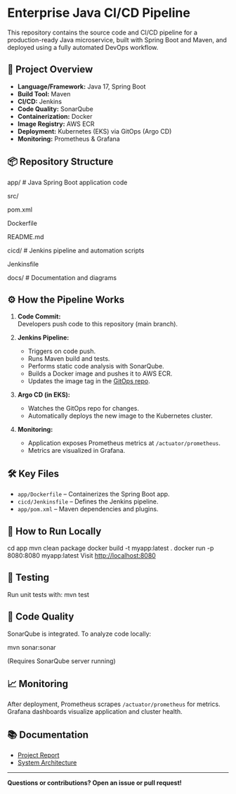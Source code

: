 # Enterprise Java CI/CD Pipeline

This repository contains the source code and CI/CD pipeline for a production-ready Java microservice, built with Spring Boot and Maven, and deployed using a fully automated DevOps workflow.

## 🚀 Project Overview

- **Language/Framework:** Java 17, Spring Boot
- **Build Tool:** Maven
- **CI/CD:** Jenkins
- **Code Quality:** SonarQube
- **Containerization:** Docker
- **Image Registry:** AWS ECR
- **Deployment:** Kubernetes (EKS) via GitOps (Argo CD)
- **Monitoring:** Prometheus & Grafana

## 📦 Repository Structure

app/ # Java Spring Boot application code

src/

pom.xml

Dockerfile

README.md

cicd/ # Jenkins pipeline and automation scripts

Jenkinsfile

docs/ # Documentation and diagrams


## ⚙️ How the Pipeline Works

1. **Code Commit:**  
   Developers push code to this repository (main branch).

2. **Jenkins Pipeline:**  
   - Triggers on code push.
   - Runs Maven build and tests.
   - Performs static code analysis with SonarQube.
   - Builds a Docker image and pushes it to AWS ECR.
   - Updates the image tag in the [GitOps repo](https://github.com/HeenaDania/enterprise-java-gitops).

3. **Argo CD (in EKS):**  
   - Watches the GitOps repo for changes.
   - Automatically deploys the new image to the Kubernetes cluster.

4. **Monitoring:**  
   - Application exposes Prometheus metrics at `/actuator/prometheus`.
   - Metrics are visualized in Grafana.

## 🛠️ Key Files

- `app/Dockerfile` – Containerizes the Spring Boot app.
- `cicd/Jenkinsfile` – Defines the Jenkins pipeline.
- `app/pom.xml` – Maven dependencies and plugins.

## 📝 How to Run Locally

cd app
mvn clean package
docker build -t myapp:latest .
docker run -p 8080:8080 myapp:latest
Visit [http://localhost:8080](http://localhost:8080)

## 🧪 Testing

Run unit tests with: mvn test


## 🧹 Code Quality

SonarQube is integrated. To analyze code locally:

mvn sonar:sonar

(Requires SonarQube server running)

## 📈 Monitoring

After deployment, Prometheus scrapes `/actuator/prometheus` for metrics.  
Grafana dashboards visualize application and cluster health.

## 📚 Documentation

- [Project Report](../docs/Project_Report.md)
- [System Architecture](../docs/Architecture.png)

---

**Questions or contributions? Open an issue or pull request!**
